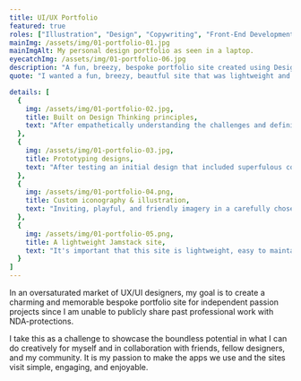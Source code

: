 ```yaml
---
title: UI/UX Portfolio
featured: true
roles: ["Illustration", "Design", "Copywriting", "Front-End Development"]
mainImg: /assets/img/01-portfolio-01.jpg
mainImgAlt: My personal design portfolio as seen in a laptop.
eyecatchImg: /assets/img/01-portfolio-06.jpg
description: "A fun, breezy, bespoke portfolio site created using Design Thinking principles, custom illustration and iconography, and built with Jamstack architecture to deliver a joyful, lightweight experience."
quote: "I wanted a fun, breezy, beautful site that was lightweight and easy to maintain. It reflects who I am as a person and in the work that I do. Reaching out and connecting with the innate creativity in others is special. It's something that generic social hubs cannot provide. There is so much power and satisfaction online exploration. There is power in finding and consuming the content you want, rather than blindly relying on what is served to you via an often exploitative algorithm."

details: [
  { 
    img: /assets/img/01-portfolio-02.jpg, 
    title: Built on Design Thinking principles,
    text: "After empathetically understanding the challenges and defining what I envisioned this portfolio to be if I couldn't include NDA-protected work, I began the ideation phase. This included UX/UI portfolio research, rough wireframe sketches, and copy drafting. Afterwards, I began prototyping design concepts in Adobe XD and getting feedback from designers in my network on which designs they preferred and why."
  },
  { 
    img: /assets/img/01-portfolio-03.jpg, 
    title: Prototyping designs,
    text: "After testing an initial design that included superfulous content that wasn't well received (turns out no one really cares about the books I'm reading), I went back and created two additional designs that focused more on the work I was doing and the art I was creating rather than the content I was consuming."
  },
  { 
    img: /assets/img/01-portfolio-04.png, 
    title: Custom iconography & illustration,
    text: "Inviting, playful, and friendly imagery in a carefully chosen color palette is central to this site. It brings humanity and warmth to the ones and zeros of digital art. Every vector-based icon and illustration was hand-crafted in illustrator and scales beautifully on any size device."
  },
  { 
    img: /assets/img/01-portfolio-05.png, 
    title: A lightweight Jamstack site,
    text: "It's important that this site is lightweight, easy to maintain, and without friction in its use. That means taking just as much care with the code as I do the visual design. Built as a Jamstack site, this portfolio delivers dynamic content with a pre-built front end and leverages the static site generator Eleventy, the Tailwind CSS utility library, Netlify, and the Dribbble API."
  }
]
---
```


In an oversaturated market of UX/UI designers, my goal is to create a charming and memorable bespoke portfolio site for independent passion projects since I am unable to publicly share past professional work with NDA-protections. 

I take this as a challenge to showcase the boundless potential in what I can do creatively for myself and in collaboration with friends, fellow designers, and my community. It is my passion to make the apps we use and the sites visit simple, engaging, and enjoyable.